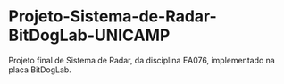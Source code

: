 # Projeto-Sistema-de-Radar-BitDogLab-UNICAMP
Projeto final de Sistema de Radar, da disciplina EA076, implementado na placa BitDogLab.
